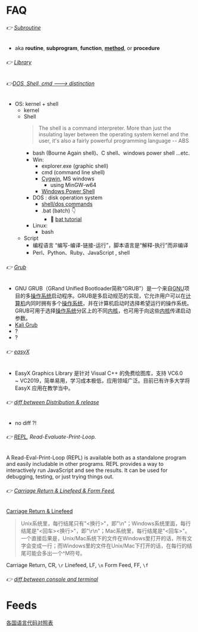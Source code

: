 # FAQ

######  👉 [Subroutine](https://en.wikipedia.org/wiki/Subroutine)

+ aka **routine**, **subprogram**, **function**, [**method**](https://en.wikipedia.org/wiki/Method_(computing) "Method (computing)"), or **procedure**



######  👉 [Library](https://en.wikipedia.org/wiki/Library_(computing))



###### 👉[DOS, Shell, cmd ---> distinction](https://www.cnblogs.com/steamedfish/p/7123749.html)

+ OS: kernel + shell
	+ kernel
	+ Shell
		 >The shell is a command interpreter. More than just the insulating layer between the operating system kernel and the user, it's also a fairly powerful programming language 
		 >-- ABS
		+ bash (Bourne Again shell)、C shell、windows power shell ...etc.
		+ Win:
			+ explorer.exe (graphic shell)
			+ cmd (command line shell)
			+ [Cygwin](https://cygwin.com), MS windows
				+ using MinGW-w64 
			+ [ Windows Power Shell](https://docs.microsoft.com/zh-cn/powershell/)
		+ DOS : disk operation system
			+ [shell/dos commands](https://blog.csdn.net/vabtc/article/details/108651439#:~:text=定义：DOS与W,核心沟通的途径%E3%80%82)
			+ .bat (batch) 👇
				+ 🎯 [bat tutorial](https://www.w3cschool.cn/dosmlxxsc1/wvqyr9.html)
		+ Linux:
			+ bash
	+ Script
		+ 编程语言 “编写-编译-链接-运行”，脚本语言是“解释-执行”而非编译
		+ Perl、Python、Ruby、JavaScript , shell 



###### 👉 [Grub](https://baike.baidu.com/item/GRUB/4072057)

+ GNU GRUB（GRand Unified Bootloader简称“GRUB”）是一个来自[GNU](https://baike.baidu.com/item/GNU)项目的多[操作系统](https://baike.baidu.com/item/%E6%93%8D%E4%BD%9C%E7%B3%BB%E7%BB%9F/192)启动程序。GRUB是多启动规范的实现，它允许用户可以在[计算机](https://baike.baidu.com/item/%E8%AE%A1%E7%AE%97%E6%9C%BA/140338)内同时拥有多个[操作系统](https://baike.baidu.com/item/%E6%93%8D%E4%BD%9C%E7%B3%BB%E7%BB%9F/192)，并在计算机启动时选择希望运行的操作系统。GRUB可用于选择[操作系统](https://baike.baidu.com/item/%E6%93%8D%E4%BD%9C%E7%B3%BB%E7%BB%9F/192)分区上的不同[内核](https://baike.baidu.com/item/%E5%86%85%E6%A0%B8/108410)，也可用于向这些[内核](https://baike.baidu.com/item/%E5%86%85%E6%A0%B8/108410)传递启动参数。
+ [Kali Grub ](https://www.cnblogs.com/lege/p/4195758.html)
+ ?
+ ?



###### 👉 [easyX](https://easyx.cn)

+ EasyX Graphics Library 是针对 Visual C++ 的免费绘图库，支持 VC6.0 ~ VC2019，简单易用，学习成本极低，应用领域广泛。目前已有许多大学将 EasyX 应用在教学当中。



###### 👉 [diff between Distribution & release](https://stackoverflow.com/questions/8380570/whats-the-difference-between-distribution-and-release-build-configurations)

+ no diff ?! 



###### 👉 [REPL](https://blog.csdn.net/weixin_43740680/article/details/98234795), Read-Evaluate-Print-Loop.

A Read-Eval-Print-Loop (REPL) is available both as a standalone program and easily includable in other programs. REPL provides a way to interactively run JavaScript and see the results. It can be used for debugging, testing, or just trying things out.



###### 👉 [Carriage Return  & Linefeed & Form Feed](https://stackoverflow.com/questions/3091524/what-are-carriage-return-linefeed-and-form-feed?answertab=votes#tab-top),

[Carriage Return & Linefeed](https://www.ruanyifeng.com/blog/2006/04/post_213.html) 

> Unix系统里，每行结尾只有"<换行>"，即"\n"；Windows系统里面，每行结尾是"<回车><换行>"，即"\r\n"；Mac系统里，每行结尾是"<回车>"。一个直接后果是，Unix/Mac系统下的文件在Windows里打开的话，所有文字会变成一行；而Windows里的文件在Unix/Mac下打开的话，在每行的结尾可能会多出一个^M符号。

Carriage Return, CR,  `\r`
Linefeed, LF, `\n`
Form Feed, FF, 	`\f`



###### 👉 [ diff between console and terminal](https://blog.csdn.net/lwy19880425/article/details/52791247)



# Feeds

[各国语言代码对照表](http://www.lingoes.cn/zh/translator/langcode.htm)

